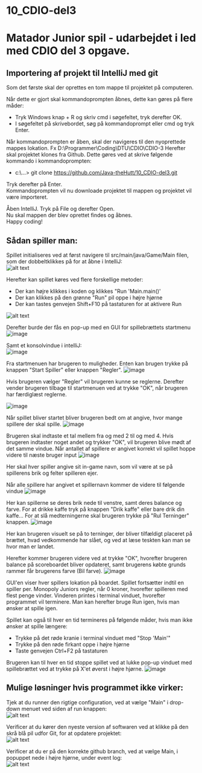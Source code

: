# 10_CDIO-del3

 # Matador Junior spil - udarbejdet i led med CDIO del 3 opgave.

## Importering af projekt til IntelliJ med git
Som det første skal der oprettes en tom mappe til projektet på computeren.

Når dette er gjort skal kommandoprompten åbnes, dette kan gøres på flere måder:
 - Tryk Windows knap + R og skriv cmd i søgefeltet, tryk derefter OK.
 - I søgefeltet på skrivebordet, søg på kommandoprompt eller cmd og tryk Enter.

Når kommandoprompten er åben, skal der navigeres til den nyoprettede mappes lokation. Fx D:\Programmer\Coding\DTU\CDIO\CDIO-3
Herefter skal projektet klones fra Github. Dette gøres ved at skrive følgende kommando i kommandoprompten:
- c:\\...> git clone https://github.com/Java-theHutt/10_CDIO-del3.git

Tryk derefter på Enter. <br /> 
Kommandoprompten vil nu downloade projektet til mappen og projektet vil være importeret.

Åben IntelliJ. Tryk på File og derefter Open. <br />
Nu skal mappen der blev oprettet findes og åbnes.<br />
Happy coding!


## Sådan spiller man:

Spillet initialiseres ved at først navigere til src/main/java/Game/Main filen, som der dobbeltklikkes på for at åbne i IntelliJ: <br />
![alt text](https://i.imgur.com/n2ei2Lz.png)

Herefter kan spillet køres ved flere forskellige metoder:

- Der kan højre klikkes i koden og klikkes "Run 'Main.main()'
- Der kan klikkes på den grønne "Run" pil oppe i højre hjørne
- Der kan tastes genvejen Shift+F10 på tastaturen for at aktivere Run <br />

![alt text](https://i.imgur.com/0t7z1nw.png)<br />

Derefter burde der fås en pop-up med en GUI for spillebrættets startmenu <br />
![image](https://user-images.githubusercontent.com/83249678/143482813-30838257-2d28-4297-a92d-9e91e2dcfe99.png)

Samt et konsolvindue i intelliJ: <br />
![image](https://user-images.githubusercontent.com/83249678/143483228-2de9d52e-af8a-48e3-b582-b25030a7f726.png)

Fra startmenuen har brugeren to muligheder. Enten kan brugen trykke på knappen "Start Spiller" eller knappen "Regler".
![image](https://user-images.githubusercontent.com/83249678/143483801-fb3144d6-1c78-43a1-a204-55040a00696f.png)

Hvis brugeren vælger "Regler" vil brugeren kunne se reglerne. Derefter vender brugeren tilbage til startmenuen ved at trykke "OK", når brugeren har færdiglæst reglerne.

![image](https://user-images.githubusercontent.com/83249678/143484057-50b01d72-e14b-4fc8-af5f-c78eb9ae710c.png)

Når spillet bliver startet bliver brugeren bedt om at angive, hvor mange spillere der skal spille.
![image](https://user-images.githubusercontent.com/83249678/143484307-1a54a0d4-8790-44f1-96ec-4d14f6ebaf1d.png)

Brugeren skal indtaste et tal mellem fra og med 2 til og med 4. Hvis brugeren indtaster noget andet og trykker "OK", vil brugeren blive mødt af det samme vindue.
Når antallet af spillere er angivet korrekt vil spillet hoppe videre til næste bruger input
![image](https://user-images.githubusercontent.com/83249678/143484599-438bbfff-bebe-4114-82f2-49002ed13421.png)

Her skal hver spiller angive sit in-game navn, som vil være at se på spillerens brik og felter spilleren ejer.

Når alle spillere har angivet et spillernavn kommer de videre til følgende vindue
![image](https://user-images.githubusercontent.com/83249678/143485172-7d90e06d-c8fa-4329-a655-0fc07a4a4999.png)

Her kan spillerne se deres brik nede til venstre, samt deres balance og farve.
For at drikke kaffe tryk på knappen "Drik kaffe" eller bare drik din kaffe... 
For at slå medterningerne skal brugeren trykke på "Rul Terninger" knappen.
![image](https://user-images.githubusercontent.com/83249678/143485741-90cfc95c-c86a-4fbc-80f8-2ca64d21d312.png)

Her kan brugeren visuelt se på to terninger, der bliver tilfældigt placeret på brættet, hvad vedkommende har slået, og ved at læse teskten kan man se hvor man er landet.

Herefter kommer brugeren videre ved at trykke "OK", hvorefter brugeren balance på scoreboardet bliver opdateret, samt brugerens købte grunds rammer får brugerens farve (Bil farve).
![image](https://user-images.githubusercontent.com/83249678/143485980-4aab323d-a1a3-4da7-b69b-d0bd920a708b.png)

GUI'en viser hver spillers lokation på boardet.
Spillet fortsætter indtil en spiller per. Monopoly Juniors regler, når 0 kroner, hvorefter spilleren med flest penge vinder.
Vinderen printes i terminal vinduet, hvorefter programmet vil terminere. Man kan herefter bruge Run igen, hvis man ønsker at spille igen.

Spillet kan også til hver en tid termineres på følgende måder, hvis man ikke ønsker at spille længere:

- Trykke på det røde kranie i terminal vinduet med "Stop 'Main'"
- Trykke på den røde firkant oppe i højre hjørne
- Taste genvejen Ctrl+F2 på tastaturen

Brugeren kan til hver en tid stoppe spillet ved at lukke pop-up vinduet med spillebrættet ved at trykke på X'et øverst i højre hjørne.
![image](https://user-images.githubusercontent.com/83249678/143483566-c5b5a3a6-3a56-42f9-8f80-23e98755fbd5.png)



## Mulige løsninger hvis programmet ikke virker:

Tjek at du runner den rigtige configuration, ved at vælge "Main" i drop-down menuet ved siden af run knappen:<br />
![alt text](https://i.imgur.com/In4ZNa3.png)<br />

Verificer at du kører den nyeste version af softwaren ved at klikke på den skrå blå pil udfor Git, for at opdatere projektet: <br />
![alt text](https://i.imgur.com/ViXf5Wr.png)

Verificer at du er på den korrekte github branch, ved at vælge Main, i popuppet nede i højre hjørne, under event log: <br />
![alt text](https://i.imgur.com/pLjpDKv.png) <br />
